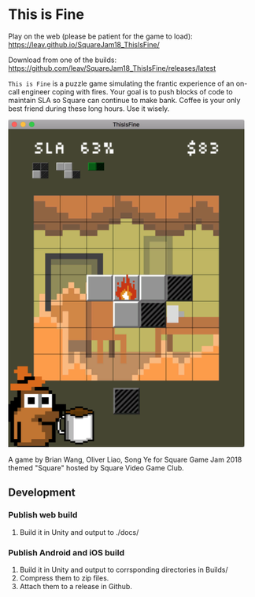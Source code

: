 # This is Fine

Play on the web (please be patient for the game to load): https://leav.github.io/SquareJam18_ThisIsFine/

Download from one of the builds: https://github.com/leav/SquareJam18_ThisIsFine/releases/latest

`This is Fine` is a puzzle game simulating the frantic experience of an on-call engineer coping with fires.  Your goal is to push blocks of code to maintain SLA so Square can continue to make bank.  Coffee is your only best friend during these long hours.  Use it wisely.

![Screenshot](/Screenshots/screenshot1_s.png)

A game by Brian Wang, Oliver Liao, Song Ye for Square Game Jam 2018 themed "Square" hosted by Square Video Game Club.

## Development

### Publish web build

1. Build it in Unity and output to ./docs/

### Publish Android and iOS build

1. Build it in Unity and output to corrsponding directories in Builds/
2. Compress them to zip files.
3. Attach them to a release in Github.
